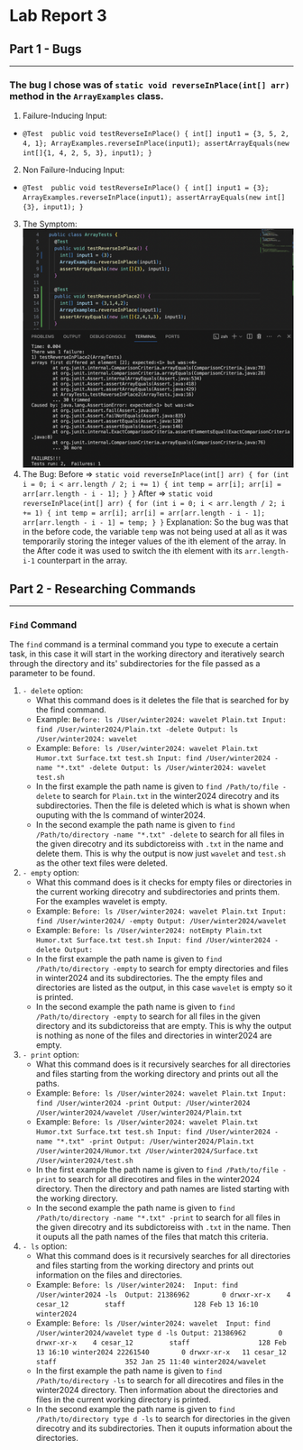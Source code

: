 # Lab Report 3
## Part 1 - Bugs
---
### The bug I chose was of `static void reverseInPlace(int[] arr)` method in the `ArrayExamples` class. 
1. Failure-Inducing Input:
  - `@Test 
	  public void testReverseInPlace() {
      int[] input1 = {3, 5, 2, 4, 1};
      ArrayExamples.reverseInPlace(input1);
      assertArrayEquals(new int[]{1, 4, 2, 5, 3}, input1);
	  }`
2. Non Failure-Inducing Input: 
  - `@Test 
	  public void testReverseInPlace() {
      int[] input1 = {3};
      ArrayExamples.reverseInPlace(input1);
      assertArrayEquals(new int[]{3}, input1);
	  }`
3. The Symptom: 
![Image](Lab3_P1.png)
4. The Bug: 
	Before => `static void reverseInPlace(int[] arr) {
    			for (int i = 0; i < arr.length / 2; i += 1) {
      				int temp = arr[i];
      				arr[i] = arr[arr.length - i - 1];
    			}
  		  }`
	After => `static void reverseInPlace(int[] arr) {
    			for (int i = 0; i < arr.length / 2; i += 1) {
      				int temp = arr[i];
      				arr[i] = arr[arr.length - i - 1];
      				arr[arr.length - i - 1] = temp;
    			}
  		  }`
Explanation: So the bug was that in the before code, the variable `temp` was not being used at all as it was temporarily storing the integer values of the ith element of the array. In the After code it was used to switch the ith element with its `arr.length-i-1` counterpart in the array. 

## Part 2 - Researching Commands
---
### `Find` Command
The `find` command is a terminal command you type to execute a certain task, in this case it will start in the working directory and iteratively search through the directory and its' subdirectories for the file passed as a parameter to be found. 
1. `- delete` option:
   - What this command does is it deletes the file that is searched for by the find command.
   	* Example: `Before: ls /User/winter2024: wavelet Plain.txt
   		    Input: find /User/winter2024/Plain.txt -delete
   	  	    Output: ls /User/winter2024: wavelet`
   	* Example: `Before: ls /User/winter2024: wavelet Plain.txt Humor.txt Surface.txt test.sh
   		    Input: find /User/winter2024 -name "*.txt" -delete
   	  	    Output: ls /User/winter2024: wavelet test.sh`
	- In the first example the path name is given to `find /Path/to/file -delete` to search for `Plain.txt` in the winter2024 		direcotry and its subdirectories. Then the file is deleted which is what is shown when ouputing with the ls command of 			winter2024.
 	- In the second example the path name is given to `find /Path/to/directory -name "*.txt" -delete` to search for all files in the 	given direcotry and its subdictoreiss with `.txt` in the name and delete them. This is why the output is now just `wavelet` and 	`test.sh` as the other text files were deleted.
2. `- empty` option:
   - What this command does is it checks for empty files or directories in the current working direcotry and subdirectories and 		  prints them. For the examples wavelet is empty. 
   	* Example: `Before: ls /User/winter2024: wavelet Plain.txt
   		    Input: find /User/winter2024/ -empty
   	  	    Output: /User/winter2024/wavelet`
   	* Example: `Before: ls /User/winter2024: notEmpty Plain.txt Humor.txt Surface.txt test.sh
   		    Input: find /User/winter2024 -delete
   	  	    Output: `
	- In the first example the path name is given to `find /Path/to/directory -empty` to search for empty directories and files in 		  winter2024 and its subdirectories. The the empty files and directories are listed as the output, in this case `wavelet` is 		  empty so it is printed. 
 	- In the second example the path name is given to `find /Path/to/directory -empty` to search for all files in the given 		  directory and its subdictoreiss that are empty. This is why the output is nothing as none of the files and directories in 		  winter2024 are empty.
3. `- print` option:
   - What this command does is it recursively searches for all directories and files starting from the working directory and prints 	  out all the paths.
   	* Example: `Before: ls /User/winter2024: wavelet Plain.txt
   		    Input: find /User/winter2024 -print
   	  	    Output: /User/winter2024
   	  		    /User/winter2024/wavelet
   	  		    /User/winter2024/Plain.txt`
   	* Example: `Before: ls /User/winter2024: wavelet Plain.txt Humor.txt Surface.txt test.sh
   		    Input: find /User/winter2024 -name "*.txt" -print
   	  	    Output: /User/winter2024/Plain.txt
   	  		    /User/winter2024/Humor.txt
   	  		    /User/winter2024/Surface.txt
   	  		    /User/winter2024/test.sh`
	- In the first example the path name is given to `find /Path/to/file -print` to search for all direcotires and files in the 		  winter2024 directory. Then the directory and path names are listed starting with the working directory. 
 	- In the second example the path name is given to `find /Path/to/directory -name "*.txt" -print` to search for all files in the 	  given direcotry and its subdictoreiss with `.txt` in the name. Then it ouputs all the path names of the files that match this 	  criteria.
4. `- ls` option:
   - What this command does is it recursively searches for all directories and files starting from the working directory and prints 	  out information on the files and directories.
   	* Example: `Before: ls /User/winter2024: 
   		    Input: find /User/winter2024 -ls 
   	  	    Output: 21386962        0 drwxr-xr-x    4 cesar_12         staff                 128 Feb 13 16:10 winter2024`
   	* Example: `Before: ls /User/winter2024: wavelet 
   		    Input: find /User/winter2024/wavelet type d -ls
   	  	    Output: 21386962        0 drwxr-xr-x    4 cesar_12         staff                 128 Feb 13 16:10 winter2024
   	  		    22261540        0 drwxr-xr-x   11 cesar_12         staff                 352 Jan 25 11:40 winter2024/wavelet`
	- In the first example the path name is given to `find /Path/to/directory -ls` to search for all direcotires and files in the 		  winter2024 directory. Then information about the directories and files in the current working directory is printed. 
 	- In the second example the path name is given to `find /Path/to/directory type d -ls` to search for directories in the 	  	  given direcotry and its subdirectories. Then it ouputs information about the directories.
  	

